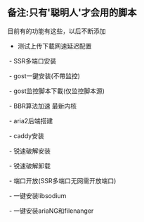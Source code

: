 备注:只有'聪明人'才会用的脚本
---
目前有的功能有这些，以后不断添加

- 测试上传下載网速延迟配置

  - SSR多端口安装 

  - gost一鍵安装(不帶监控)

  - gost监控脚本下載(仅监控脚本源) 

  - BBR算法加速 最新内核

  - aria2后端搭建 

  - caddy安装

  - 锐速破解安装

  - 锐速破解卸载

  - 端口开放(SSR多端口无网需开放端口)

  - 一键安装libsodium

  - 一键安装ariaNG和filenanger
